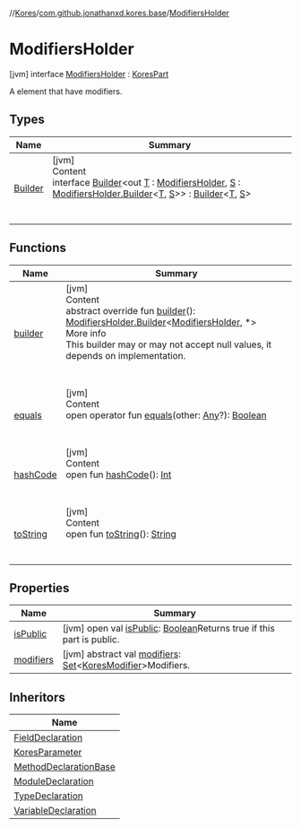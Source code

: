 //[Kores](../../index.md)/[com.github.jonathanxd.kores.base](../index.md)/[ModifiersHolder](index.md)



# ModifiersHolder  
 [jvm] interface [ModifiersHolder](index.md) : [KoresPart](../../com.github.jonathanxd.kores/-kores-part/index.md)

A element that have modifiers.

   


## Types  
  
|  Name|  Summary| 
|---|---|
| <a name="com.github.jonathanxd.kores.base/ModifiersHolder.Builder///PointingToDeclaration/"></a>[Builder](-builder/index.md)| <a name="com.github.jonathanxd.kores.base/ModifiersHolder.Builder///PointingToDeclaration/"></a>[jvm]  <br>Content  <br>interface [Builder](-builder/index.md)<out [T](-builder/index.md) : [ModifiersHolder](index.md), [S](-builder/index.md) : [ModifiersHolder.Builder](-builder/index.md)<[T](-builder/index.md), [S](-builder/index.md)>> : [Builder](../../com.github.jonathanxd.kores.builder/-builder/index.md)<[T](-builder/index.md), [S](-builder/index.md)>   <br><br><br>


## Functions  
  
|  Name|  Summary| 
|---|---|
| <a name="com.github.jonathanxd.kores.base/ModifiersHolder/builder/#/PointingToDeclaration/"></a>[builder](builder.md)| <a name="com.github.jonathanxd.kores.base/ModifiersHolder/builder/#/PointingToDeclaration/"></a>[jvm]  <br>Content  <br>abstract override fun [builder](builder.md)(): [ModifiersHolder.Builder](-builder/index.md)<[ModifiersHolder](index.md), *>  <br>More info  <br>This builder may or may not accept null values, it depends on implementation.  <br><br><br>
| <a name="kotlin/Any/equals/#kotlin.Any?/PointingToDeclaration/"></a>[equals](../../com.github.jonathanxd.kores.util/-simple-resolver/index.md#%5Bkotlin%2FAny%2Fequals%2F%23kotlin.Any%3F%2FPointingToDeclaration%2F%5D%2FFunctions%2F-1211764316)| <a name="kotlin/Any/equals/#kotlin.Any?/PointingToDeclaration/"></a>[jvm]  <br>Content  <br>open operator fun [equals](../../com.github.jonathanxd.kores.util/-simple-resolver/index.md#%5Bkotlin%2FAny%2Fequals%2F%23kotlin.Any%3F%2FPointingToDeclaration%2F%5D%2FFunctions%2F-1211764316)(other: [Any](https://kotlinlang.org/api/latest/jvm/stdlib/kotlin/-any/index.html)?): [Boolean](https://kotlinlang.org/api/latest/jvm/stdlib/kotlin/-boolean/index.html)  <br><br><br>
| <a name="kotlin/Any/hashCode/#/PointingToDeclaration/"></a>[hashCode](../../com.github.jonathanxd.kores.util/-simple-resolver/index.md#%5Bkotlin%2FAny%2FhashCode%2F%23%2FPointingToDeclaration%2F%5D%2FFunctions%2F-1211764316)| <a name="kotlin/Any/hashCode/#/PointingToDeclaration/"></a>[jvm]  <br>Content  <br>open fun [hashCode](../../com.github.jonathanxd.kores.util/-simple-resolver/index.md#%5Bkotlin%2FAny%2FhashCode%2F%23%2FPointingToDeclaration%2F%5D%2FFunctions%2F-1211764316)(): [Int](https://kotlinlang.org/api/latest/jvm/stdlib/kotlin/-int/index.html)  <br><br><br>
| <a name="kotlin/Any/toString/#/PointingToDeclaration/"></a>[toString](../../com.github.jonathanxd.kores.util/-simple-resolver/index.md#%5Bkotlin%2FAny%2FtoString%2F%23%2FPointingToDeclaration%2F%5D%2FFunctions%2F-1211764316)| <a name="kotlin/Any/toString/#/PointingToDeclaration/"></a>[jvm]  <br>Content  <br>open fun [toString](../../com.github.jonathanxd.kores.util/-simple-resolver/index.md#%5Bkotlin%2FAny%2FtoString%2F%23%2FPointingToDeclaration%2F%5D%2FFunctions%2F-1211764316)(): [String](https://kotlinlang.org/api/latest/jvm/stdlib/kotlin/-string/index.html)  <br><br><br>


## Properties  
  
|  Name|  Summary| 
|---|---|
| <a name="com.github.jonathanxd.kores.base/ModifiersHolder/isPublic/#/PointingToDeclaration/"></a>[isPublic](is-public.md)| <a name="com.github.jonathanxd.kores.base/ModifiersHolder/isPublic/#/PointingToDeclaration/"></a> [jvm] open val [isPublic](is-public.md): [Boolean](https://kotlinlang.org/api/latest/jvm/stdlib/kotlin/-boolean/index.html)Returns true if this part is public.   <br>
| <a name="com.github.jonathanxd.kores.base/ModifiersHolder/modifiers/#/PointingToDeclaration/"></a>[modifiers](modifiers.md)| <a name="com.github.jonathanxd.kores.base/ModifiersHolder/modifiers/#/PointingToDeclaration/"></a> [jvm] abstract val [modifiers](modifiers.md): [Set](https://kotlinlang.org/api/latest/jvm/stdlib/kotlin.collections/-set/index.html)<[KoresModifier](../-kores-modifier/index.md)>Modifiers.   <br>


## Inheritors  
  
|  Name| 
|---|
| <a name="com.github.jonathanxd.kores.base/FieldDeclaration///PointingToDeclaration/"></a>[FieldDeclaration](../-field-declaration/index.md)
| <a name="com.github.jonathanxd.kores.base/KoresParameter///PointingToDeclaration/"></a>[KoresParameter](../-kores-parameter/index.md)
| <a name="com.github.jonathanxd.kores.base/MethodDeclarationBase///PointingToDeclaration/"></a>[MethodDeclarationBase](../-method-declaration-base/index.md)
| <a name="com.github.jonathanxd.kores.base/ModuleDeclaration///PointingToDeclaration/"></a>[ModuleDeclaration](../-module-declaration/index.md)
| <a name="com.github.jonathanxd.kores.base/TypeDeclaration///PointingToDeclaration/"></a>[TypeDeclaration](../-type-declaration/index.md)
| <a name="com.github.jonathanxd.kores.base/VariableDeclaration///PointingToDeclaration/"></a>[VariableDeclaration](../-variable-declaration/index.md)

